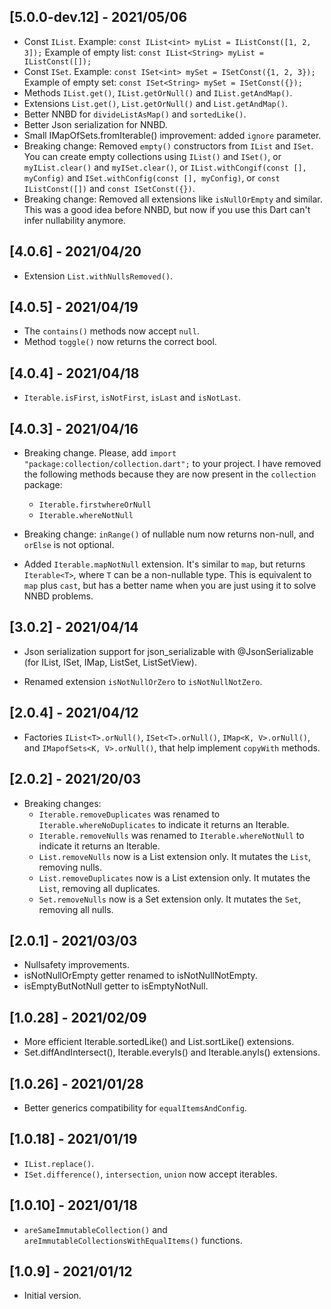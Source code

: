 ## [5.0.0-dev.12] - 2021/05/06

* Const `IList`. Example: `const IList<int> myList = IListConst([1, 2, 3]);`
  Example of empty list: `const IList<String> myList = IListConst([]);`
* Const `ISet`. Example: `const ISet<int> mySet = ISetConst({1, 2, 3});`
  Example of empty set: `const ISet<String> mySet = ISetConst({});`
* Methods `IList.get()`, `IList.getOrNull()` and `IList.getAndMap()`.
* Extensions `List.get()`, `List.getOrNull()` and `List.getAndMap()`.
* Better NNBD for `divideListAsMap()` and `sortedLike()`.
* Better Json serialization for NNBD.
* Small IMapOfSets.fromIterable() improvement: added `ignore` parameter.
* Breaking change: Removed `empty()` constructors from `IList` and `ISet`. You can create empty
  collections using `IList()` and `ISet()`, or `myIList.clear()` and `myISet.clear()`, or
  `IList.withCongif(const [], myConfig)` and `ISet.withConfig(const [], myConfig)`, or
  `const IListConst([])` and `const ISetConst({})`.
* Breaking change: Removed all extensions like `isNullOrEmpty` and similar. This was a good idea
  before NNBD, but now if you use this Dart can't infer nullability anymore.

## [4.0.6] - 2021/04/20

* Extension `List.withNullsRemoved()`.

## [4.0.5] - 2021/04/19

* The `contains()` methods now accept `null`.
* Method `toggle()` now returns the correct bool.

## [4.0.4] - 2021/04/18

* `Iterable.isFirst`, `isNotFirst`, `isLast` and `isNotLast`.

## [4.0.3] - 2021/04/16

* Breaking change. Please, add `import "package:collection/collection.dart";` to your project. I
  have removed the following methods because they are now present in the `collection` package:
    * `Iterable.firstwhereOrNull`
    * `Iterable.whereNotNull`

* Breaking change: `inRange()` of nullable num now returns non-null, and `orElse` is not optional.

* Added `Iterable.mapNotNull` extension. It's similar to `map`, but returns `Iterable<T>`, where `T`
  can be a non-nullable type. This is equivalent to `map` plus `cast`, but has a better name when
  you are just using it to solve NNBD problems.

## [3.0.2] - 2021/04/14

* Json serialization support for json_serializable with @JsonSerializable
  (for IList, ISet, IMap, ListSet, ListSetView).

* Renamed extension `isNotNullOrZero` to `isNotNullNotZero`.

## [2.0.4] - 2021/04/12

* Factories `IList<T>.orNull()`, `ISet<T>.orNull()`, `IMap<K, V>.orNull()`,
  and `IMapofSets<K, V>.orNull()`, that help implement `copyWith` methods.

## [2.0.2] - 2021/20/03

* Breaking changes:
    - `Iterable.removeDuplicates` was renamed to `Iterable.whereNoDuplicates` to indicate it returns
      an Iterable.
    - `Iterable.removeNulls` was renamed to `Iterable.whereNotNull` to indicate it returns an
      Iterable.
    - `List.removeNulls` now is a List extension only. It mutates the `List`, removing nulls.
    - `List.removeDuplicates` now is a List extension only. It mutates the `List`, removing all
      duplicates.
    - `Set.removeNulls` now is a Set extension only. It mutates the `Set`, removing all nulls.

## [2.0.1] - 2021/03/03

* Nullsafety improvements.
* isNotNullOrEmpty getter renamed to isNotNullNotEmpty.
* isEmptyButNotNull getter to isEmptyNotNull.

## [1.0.28] - 2021/02/09

* More efficient Iterable.sortedLike() and List.sortLike() extensions.
* Set.diffAndIntersect(), Iterable.everyIs() and Iterable.anyIs() extensions.

## [1.0.26] - 2021/01/28

* Better generics compatibility for `equalItemsAndConfig`.

## [1.0.18] - 2021/01/19

* `IList.replace()`.
* `ISet.difference()`, `intersection`, `union` now accept iterables.

## [1.0.10] - 2021/01/18

* `areSameImmutableCollection()` and `areImmutableCollectionsWithEqualItems()` functions.

## [1.0.9] - 2021/01/12

* Initial version.



